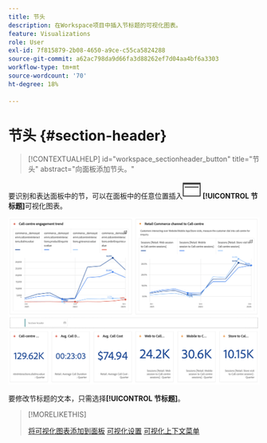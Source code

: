 ```yaml
---
title: 节头
description: 在Workspace项目中插入节标题的可视化图表。
feature: Visualizations
role: User
exl-id: 7f815879-2b08-4650-a9ce-c55ca5824288
source-git-commit: a62ac798da9d66fa3d88262ef7d04aa4bf6a3303
workflow-type: tm+mt
source-wordcount: '70'
ht-degree: 18%

---
```


# 节头 {#section-header}

<!-- markdownlint-disable MD034 -->

>[!CONTEXTUALHELP]
>id="workspace_sectionheader_button"
>title="节头"
>abstract="向面板添加节头。"

<!-- markdownlint-enable MD034 -->


要识别和表达面板中的节，可以在面板中的任意位置插入![PageRule](/help/assets/icons/PageRule.svg) **[!UICONTROL 节标题]**&#x200B;可视化图表。

![节标题](/help/analysis-workspace/visualizations/assets/section-header.png)

要修改节标题的文本，只需选择&#x200B;**[!UICONTROL 节标题]**。


>[!MORELIKETHIS]
>
>[将可视化图表添加到面板](/help/analysis-workspace/visualizations/freeform-analysis-visualizations.md#add-visualizations-to-a-panel)
>[可视化设置](/help/analysis-workspace/visualizations/freeform-analysis-visualizations.md#settings)
>[可视化上下文菜单](/help/analysis-workspace/visualizations/freeform-analysis-visualizations.md#context-menu)
>
